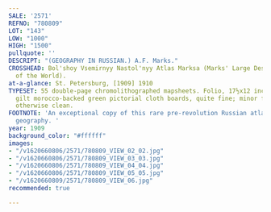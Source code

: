 ```yaml
---
SALE: '2571'
REFNO: "780809"
LOT: "143"
LOW: "1000"
HIGH: "1500"
pullquote: ''
DESCRIPT: "(GEOGRAPHY IN RUSSIAN.) A.F. Marks."
CROSSHEAD: Bol'shoy Vsemirnyy Nastol'nyy Atlas Marksa (Marks' Large Desktop Atlas
  of the World).
at-a-glance: St. Petersburg, [1909] 1910
TYPESET: 55 double-page chromolithographed mapsheets. Folio, 17½x12 inches, publisher's
  gilt morocco-backed green pictorial cloth boards, quite fine; minor foxing to title-page,
  otherwise clean.
FOOTNOTE: 'An exceptional copy of this rare pre-revolution Russian atlas of world
  geography. '
year: 1909
background_color: "#ffffff"
images:
- "/v1620660806/2571/780809_VIEW_02_02.jpg"
- "/v1620660806/2571/780809_VIEW_03_03.jpg"
- "/v1620660806/2571/780809_VIEW_04_04.jpg"
- "/v1620660806/2571/780809_VIEW_05_05.jpg"
- "/v1620660809/2571/780809_VIEW_06.jpg"
recommended: true

---
```

